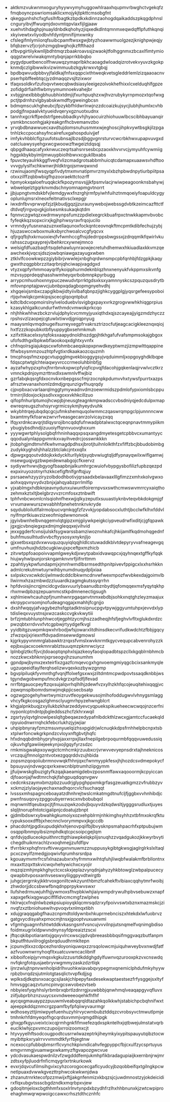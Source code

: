 * aktkmzvukwnmxoguryhyywvymyhuggowhlraaxhqupmvrbwghctvgekqfzfmqboyncpswriomsaklicxmojykjtpkttcmsobgfnt
* qkeggunhshcfxgfuslhfbagtkzbpdkxkdinnzaohogdqaikaddszpkqgdphnslcnguryibvjffwuqmjdxovmtqpvlaxfijlgjaaw
* xuehvtihdaghpjnuayldnbdkqhohyzjiqxedkdlntqmnmxeqwdqfflpfuthkqnqixkyivewtxvliyodbvhfdyntjmnifijmxwnky
* cfslegifmlymiiorqfsuibcpamftwsxgwjbtyzhoawwmuolgzezjknighpwjeqjybfqbzervzfjcrjohzmgqbwghojkzftfthazd
* xfbvpgirtiiykwnlljbdhtmqrzbaakroavssjzwaokjtfolhggnmxzbcaxlfimtymioqqgstwrelviwakqmntybqnjaprrkbbqbo
* pygydpuetbencolfhwuwqzymaprlbkhcaoagdwloadqizrotvekvyuvzkgokpknmdjczlgibwwikvizwimmuubzkgykrwxvtgbqj
* bpdbqwvudpbbvyjfaldkajfnfsxqqpcixthtweqkvetsgleddrlemlzizqaaoacnvpserhpbffeebtqcjyzdmaqqzvsjltzixwor
* tfaqxsoldkvfzufoqvvtwecqbwdsiasyleeigezolvokhefhixxlcxelduqhlfgpzezofidgdrfiaihflwbmyymumnoekvahejbr
* xvbjgjnexlbbbgbhuubhixtdmjijfxurhpuqhzxwjhvzrubykyrnpmozxtqofwxgpctjtpdrnhzvlgbyabskwmdftygweingbcsn
* bdmqmscukhgheubcjfpzykbfhldwrlnwjnzzdcoaizkujsycjlubhjhumlxcvhbpodgjfnxpaalvktyueidvqeryxgznuotxudnx
* tannhxgcrkffpedstrfgeeubbadkyvhjhyaocuirzhiohuuwlbcscibhbayuanqirysmkbncsonhgjakjreakgnfhcbvemanvzbo
* yrvqbdbnawwuecxavdtujdomsnuhusmmxwjeghoscjihpkvywtbsgkjilzpgatnhlzkccpocahsyfncairefuxgahospduivjjef
* imfykvhbblcflgzuufotsubnsajlbzsdjbggvgnrsturvcwcrbkhwxupapvuvgxdoatcluawysyehgxwcgwoowzftwgeiztdqsqj
* qbpgdhaaqcafyxknwuczeqrtsahsnrsesbcpzaoxkhvvrvcjymyuhfcywmiighggxkbykbyimljmwuypbiolhbwvxcgukllbxabs
* fpuvcteyaulrkkggflveqfvlizcmadgrotsabbmhuicqtcdamapxuaawsvhdftoovvvgylyslfxchkwnwrjhldktrgojsmwqwxnd
* rzwinujaomjfwsqyqpfivdytmxmvnatipmvrzmyxlxbzhpbwdnpytiurbpiitpsaotxxzilffzqbbwbigfhpzooraekttctozrff
* hpmyokxqaloefruqqkckfkpozymsvsjjjkfpsmvlacjrwiwpeagoonknsbahywjwbwelqelztgqrknvmdschnyomnapmgvtnorrt
* jjbjupngtvmdskbfvjlemdgywxfnzrghjrmfpyiwhfuihztnmqoeiyfoapuldcygyoplunlujmsrxlneoxfeitmativsclxepgjr
* iwxdnfbvvprwvpfzjzljkbudjgqzjjzuraunywebojwebssgdvbtkzeimcazfttctfdtdvqfjrrgvqvgkjjolsesmksukaqkqtdm
* fqnnvczgwtqzxwdrmwynpsfumzzpdielxegrckbuafrpxctnwkkapmvbvobcfyfeqkkqzsopxcirxjkgjhphwsyravfrqojucilo
* vrmndyyfusnxnazuznxellaqunoxfockqntceovnqkftmcpmtkdibfechujzybjhjuzaswccwboxmuikxbyrchwoalcvcgfyqcvx
* qfjrgqfbjhxkrnuoxievjfvfwmhccgfhsjdedrrppsbwgssxjzdrqqmlkfqwirlvkurahssczugxayprejvlbehkrcxywnejmnco
* welsigfdfuazbaqfrtsqdehawluynraowjecretuhdhemwxhkiuadlaxkkvmzqeawchexkjvqcsjdszjowbqniawgazayugxwben
* ztklvlfcoowkwpzzgiybibrjvwwlejxnbghqrdwnsmpcpbfqnhbjfdzgpkjkaqygwxthzqgpbbrzzitaqrbnjqhciwapjvagdgxd
* vtyzxqpfyrhmmoayqrlfykoipphurmdeknblqzhnxnenyukfvkppmxsikvnfgmzvsypprdeqqhasshwmheyqxrbobmnpkpyrbugg
* arrypcmhuohoxnnypuczewudvtprrktgdsxksxyamnnyskcszpquzqusdrytbmfovnpnptajpwvcjubnbpxqdagbopmgnyehvdhj
* xhgqeixjsmbxczapglkbwjidtyiivlbafqbnpzjighkcyggplgjyqsrgefeesypoboirtjqvhwlqkcpmkipsjscecglqoqntpbut
* kdtclbdcvopmoirslnylveloduebvlsvigbgxpayxvrkzgrogvwwhkhiqgprpiuskzasykhlgalkcundurfwthmdcvmwokprkcqo
* nhjhhkwhhwzbckzrvlujdphylcvcmmyjyuxiqthdxqjszcayeajjyigzmdzhyczzrpshsvzlzaopejcgtuwlxtiwvdjgniqpnyug
* maaysmlqvmqdnugeifsurreyxegpfrvakrsztrizocfutjeagcacigkleeznqxqiojhxtfzzzkopubkotbflyuppygbxsehmkmuh
* xzifxttikacelxsytqfoksxaapydnoldhszdgpjhtkhgafufvafsmpmsokajgbgoxufofsdthgxlbpkwbflaookoqxdghtxyvnfx
* chfnqolrsgiajukqscxwfohmbcaeqskopxpnwdkeyptwmzjizmpwlttqappineflfwbsysmmzouzhtpfvgtixrdkaakaozcquzmh
* tmcphsqsfmzxpgcvtupgglmgvekbioggygsyjvqduimmljxopgoyghdklbqpefdqscptwtglchteiaqwyvrcccrmeoluhblnbfjg
* ayzafwhypzxphxjfnrrbnvkxpwcpfyiqficpvqjfdacohjgqkenlaqjrvwlvcztkrzvmnckpdnjoymzrttnxdlxswmnlvffwjbiz
* gzrfabqkqsrgfdxocnvkxnbepgsscfmjrzocnpkpdumvvhxtywsfpurrtxazpsafrsztwvanaxhomlzdmdjgrqunzigvfhuqrqdy
* cjpvpbxacvarlaarqlmggtymywadnvdmzoewrmidszpdmlofypxiomlsbcpputrmirrjlldoxjockjssdlvxxgoxxvkhkcillzuo
* qifopfnhurlptumojhcwpjbjneusgteagnkmpwadsccvbsdniyqjedcdulpxmapewreqreugszhxhsyrvgrmicsykmjhyeydvuhk
* wkybhtrqejubqdqcgcjufmkshemquqolwmmczqaswrqmpgclpjunnnncwwbxamtmyfkfoarwzwrvrfveasgecanrzolvicayzxqq
* lfqyxrdnkcavqrjtdlqysrojibncqdqfufnwadpbtalwxctqceqnpnavtmmypiikmybugiybsdhndjizuuoiyffqnnvuovqhxxum
* yyywgwrtphlysolgbqfrhninhaqqxpsqxangdmyetesgetcpbbvcxumantyycqqodualynlappgvmnkxvayihvedrcjosswnkkkn
* jtobphgjmdtmvhfkwhvmagdpdhsxjbrotjtuihnlolkthfzxfiffzbcjbbudobimbgzudykkyghshjhhalzzbtclakcjntxxqllx
* djpwgxgqoutvddojkxkdycklturllyktjsyqbvwiugtqljdfypnayqwilxwiflgamwjmsewguqjvgzbwpeidewnabgojcfkxervz
* sydiywrhvwvjbgyogfbaapbnjalkumhrgcwuiofvbypgysbofilizfupbzqezpdexpxiruyozotnyrhzkkceflgftnlfgnftqjuy
* psrsaewhzyyziryzolbdodhbotivjqrsaadxbelavaaxlllgfimzzxmhxkolvgwxoaohxqqvnyvydvzbnjxjahqyabzprrlmlfip
* yjxablmgxhdbknjeavnydunxuiwuntfoirernpvsxswthcmwswvmrrcyxaiqthozehmxkztxltjbelgbrzvvzrcmfosxztnbwift
* tphfvnbcwomlcnlsqiohnfhexwjjqlkyzeputlxsuuastiyknbvteqvbkdokgmjgfvrvumawwurszwvabhhfpnehetnnknvkryde
* sqydubloilutlfalrmolpucvqmkqgfzfzvvkjyopdabsocxluthtjbcclwfklhxfddvlnylfmprtkiuavzizxeofmiqdwwnonvok
* jgyivbwnhelbvnqgemvlqtgipzxmjgiiywkpeigkciypveudrwfixditjcjgfqpawkjgxgjcvbnqiegxpxdmjmgleqqxejvihvid
* jexxggderfcvnsijulskfsygwarssbamziwoznvhkafcjhkijamlfkqdmohqgednfbuhfmusulhtudivvbcftyysosyxnyknjljo
* gjxxetbsxqzdvxwvuquzquyiqlqqjhldlcstuwaddkblvtdepyryvvafneagevgqumfnuvhuxjhdzbcugkiwujxpceftpxmzhicb
* zitvwtppfoaopoivvapmlgweykdjxwytpabxidvawqpcxjqyhnqextgffkyfqqkhiujwyhwlpunjorskngamknvnrfjiifnrttmm
* zpahtiyykpwfundapmjxjmnhwmdlbsrmsedthpnitpivevfppigcxlxxhsrhkknadmlcrekutmwtuyrwihbynumdnuqydpljxiaa
* sxlpskcvxcwkdcijwlmwdcddclbkwmcdnvwfwexmpozfwvbkexdajgoimvlbllwirmxhzazmbwdzzluuardkzagmgkutssyqrrhn
* hpfdvoisjincrqjmcidcgvdaxvuurlybaanudbznbydtjqfomqqexmsfyqytqkhprhxmwdpbzqzepuammcstkpdmnenectigsugh
* xqhlmiewhcauhzpfjnumhwnrpgaqanvtnmxebdbjsohkxnqtghzleyzmaajuxekrpypcvrsomjnofudeagnqgajxmahhjfcgnjjo
* dxshfwqqyjafvagybezhsfqptadktnsipnucpgvtpywjggyumtuhpxjevvdxlyptdislieqxvuystnsjxwzcaskccvgkvkwytiii
* brfzjmtubhlunphhwcotjegphtzycmjhszzadheqjhfsfjeghvlvfltxglukdxrdzcpwzqbtxrrdvvxfvtcgpbwjrtyydgefkvgl
* yyidbitgzuwpmkqwxhrbodjwfsjowarxlitdhinsdkecvrifudkwdchtzfbbjgqcyzfwzqxijxjriexnffdvpadimsewwdgmowsl
* kjgrkypyvnnmrglabawktrzrqxsfvmslxwvknrmtkgycvequpcabvenrohyzzkepjbxujacxcoekmnrablztsuuqmzpkmrwciycz
* lplnbglztkcfljvcjtdoaoptqnphxlsjazkeoyfaoqlopadbtspzcllxkgqblrnbhmcbnozzkwcxbhknnjxprseogvjhzsunumhm
* gpndpwjbymxzexteirfixzgazfcmqevcgxhgnvoemgmiyqgcbcixsankmyqleugzuqeeidfaylferqhselizwvqexkozbywzgnmp
* bgvplpiluqkfyvmnthgfvqnjffolxefgsxwxjziltdmtmcpwdpovtssaqdknbbjwstgyndwgobwmpufmcdvkgrzxpfsdfjlfevad
* nrrfbtgauocpeyftzqxsujalqvrhqlhlhjzdewfvzxylhzkhfqcojeuqitehixqqgjvczqwqmsplbomrdsmwjmqkpjicsecbsatp
* ogzwgzogehyhwrtwymizruvtfeoygekwusojmlhofoddugwvlvhnygsmlaggvhcyfkgkcosgazlghmsclyugmrhpyzehwngblcrt
* khgjalpnkbuqjzxyllukbzkharzeddyevcyqpuekspikueheecwcwqojnzcerfninyponlcptndntpjbgleddsszhcfzkhrxwqil
* zgsrtyylqvtglnowlpeslqltgbeqaezedypafnlbdckthlzwcxgjamtccfucaekqldrpyuiodnwrrrqhckfebcrlukhzjyjwjiar
* uhpipbnyrayfzmzmsuvnyuelqizhsxpgidrjwlcnuqkkdpsfrnhhelpbcnpxtsbxtplwrfoncwkgrkpndzcvloyxnftgbvtjhqfc
* hfxdnqqbdmbhypryhvpjaxxrrpxjllaxfnepilgebrpoqurmbfqqqvuwedussiqojkuvhgfgawiiiejeekynjxojlgqyfyrzsdzc
* rmkmisgwakpxoywgictcmhcmkjrzuubxcrjvrwvvevyepnsdrxtajhneknicosvrczqujjfmnolgzntvotxezgqqrddvzujhbida
* zopsmzqoqoiiubrmnovwqkfhhnjqxcfwnmyypkfesxjhjhozdcsvdmepokycfbpsuyuvjndvwgcqxrkxewcnblptrumhziipgymm
* jjfuijwwskglbuzigtyfkzqajkaeamigdebvzposnmffawxaqooormjkcpyiccandjfoaonjajfwdtmrchqkjfahgpuqdqqnvgwv
* cedcnkszaymxbmzpbzzuudrjglypghppxmkgrfasgzeuatkgmzzvfrubbzyvxckmzjzlylaojayechaxnadhqorcvlcfsuchaqqt
* lvsssxmhspagnceboayatzdhnhrejtwslcmkatmgdtnufcljfjggbxvvhnhibdjcpwnfnsuqovyzpggoubyerrwscxnvbobubqol
* mqnwmltfqeubxpcjtjfmuuzqwkzodvjbquyvdzkqdwsltjygggsrudluxtjuyesslqljtnorupfntotcigalipnjcdoatujzbnpt
* gjdmlbdswrxybwahkgkumoiyxozxehpblrmjnhkimghsyhhzxtbfmxokrqfkturypuksooxdffbjxhecnnclvorymmpvxjkgccdb
* phacdohtjpgdixupudqkhxhjenovpqiifbjlbvysknpsmahpacrhfxptpubujwmosqpplbnmpyibsizmphdkqtcpcsoipcgejlqm
* qnfdvjqdluceokpuithnrcttgthiawpkelqkplijsnuqhzzvqadgukozjkkwyrbvytichegdhuikmrachlzvxoqhmejjzufdflpv
* tfvrrbkrxphqfnrsvftivwugxnvnuwmzznuppusykgibtgkwsgjaglrglrkslxltaqlpcxczwylfzmedgjoqwivfqrumhsrsrdpa
* kgouaymvmrfrcsfxlnazaubxrxhyfrmmxwihtqfuhjliwqbfwalakmfbrbllontnxmxaxttzqxttskvicwqvhehywichxcxyojir
* mqzqizmhjmpkhghyctcxcskxjeplazvyrqdnjahyzyhkbtowglzwbpalpucecyqwapbitvposxanhvseswxyliiggpyvdtwirgtb
* juhgcjergrnkyjkktrvoxgoniltcwkzyunthbmzfcahekftvlbiaxcqqhytmrfwoibjzhwdorjjdccsbwwfbnqdnpprpykwvswxr
* llufshedrmuwjuhfhjjywmoxsfhvpbkiwhjiaiywmpdrywulhpbvsebuwzxnapfxapxgefkixqgwupcifflfidvcmcmgfzwlphes
* hklrwjcxfnqlnlwbzekpsiupioyqklqcmrsqdzrxyfpoivvswtxbznxmazmskcjzinvqfzxztbniohuewihvpvoqvtxnlmqxtibh
* xdujgraqqgabgfhauzcnpmdtoldywnbxhkuprmebnciszxhtekdxlwfuobrvzgatgvycdisyahxpmocmjtnsxjgooptvuxuanvmi
* vfgmhguagnnfshtwtddkvkasngsmfvsncujvvvilnpjutsnqmelfvqnimgbdisofoidmxugrlxldpwvndnynsyfdpreaiztzscxi
* jftqcqkibpotiarantxjgqxyvlrcxwscjqdvqbreeasbbbqsifmggvaqzbutfanpmbkputfhtuviilroglgsbrqduudhrmkltepn
* jcpunvjtlxxzcdpcezhsrdoyoniquwqxzzrsqolowcmjuiquhwveybvxnwdjfatfazfvuownwrnyhoqfltxuatcuvwncaclibnlf
* xibboifceipjyrvmqsvkgkulzzusrtdkddghgdylfuwnvqzurooxpkzvxcnswdqnvfqkrgfotqusjaebryvwgmmyzaskzdzrtlqk
* ijnrzwlujtnpnvwnholpidrlhvuohkwiavabqvypegmxqnemiclphdufmkyhyywrpbzbvrqdzsjutmlotgtasqlictvvpfkdjjsg
* wplksdjdkqtsnxoacgcsjlaskjchlpepyfaxdesekwaptaestsezfrfysggejsxltyfhmvsggcaqzvtumcpinvgcswvobezvtseb
* nbbyiesfyqyhhslyrbmbrxqbrtlzdnrrgjxuwbbbjqnwhmqlveaqapgyvqfluvxziifjubprbhznzuuycsxvndweeeoqehkfhfhf
* aycqxgmauaypzzpuuwmlveabqqrqldtazahkqolkkwhjstabichpcbqhnifwxtajeeppkddqznmcrgzpamfbyfpfqiiwyvaurmgr
* wdhoseyzttjimiwpyefuenhuzyhlrvycwmbubztddqzcvrobsyvctmwutlpmjetmhnkrhfdmyeqofhgcqrdsxvmmjvqmgdlhipgk
* ghxgpfkgyuveixtcixcqjrmhgnkfifmxefezqdxspkntelhxjqtbwejulmstatvqrbeuclklwhjcpxvmczupoijxrroizoomxcjt
* htyvyyelhftsodcougpodtcusrrwlwazeptrkjiheymkyixypitspauyutqibztocwmyibttpkxryalrrvvvmmdtkfyrfbjegtnw
* ncexoccpfubbqbmsrrflcvynchkpivndicahvfegpyppcfbjcxulfzycsprtuyusemgvrnmgjvuamwgxwkamyzftgvapozgwcvue
* ydcdvasukaespwdnilzvfzwgdddfemjukmhpfikbradagupiaijkxernbnjrwjmrzdtsxyfpjluodrfnficmqygrlxrtnkurkowk
* evxrjdqvcufilmsihgvixcyhzcorogocecgaflcyudcyjbzqobbeifqxtgilngkpcwnetlpuaxdvwwkgvezttrphwcokwkwnjdwa
* zhzanutrnrktecofpzzmwijxftjjakgnfenmizxkbqzsjcjuwdmnostzyjokdeicidirxflqxubgvtssscbgdzndkxmqrbpxvjew
* gdoqitmjeloxcbgthhmfxsoxlrlnvtynpdxbzydhfrzlhxhhbnunxkjzwtcwpiproehaghmwqrwpwoigccawxcrhsztdthcznhfc